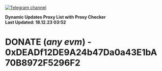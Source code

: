 [![Telegram channel](https://img.shields.io/endpoint?url=https://runkit.io/damiankrawczyk/telegram-badge/branches/master?url=https://t.me/n4z4v0d)](https://t.me/n4z4v0d) 

**Dynamic Updates Proxy List with Proxy Checker**  
**Last Updated: 18.12.23 03:52**

# DONATE (_any evm_) - 0xDEADf12DE9A24b47Da0a43E1bA70B8972F5296F2
